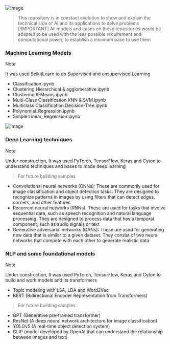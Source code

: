 ![image](https://github.com/Jhonnatan7br/Machine-Learning/assets/104907786/e72170b0-0c7e-4bd6-a6ac-6bce29373995)

> This repository is in constant evolution to show and explain the technical side of AI and its applications to solve problems
> [!IMPORTANT]
> All models and cases on these repositories would be adapted to be used with the less possible requirement and computational power, to establish a minimum base to use them

### Machine Learning Models 

>[!NOTE]
> It was used ScikitLearn to do Supervised and unsupervised Learning

- Classification.ipynb
- Clustering Hierarchical & agglomerative.ipynb
- Clustering K-Means.ipynb
- Multi-Class Classification KNN & SVM.ipynb
- Multiclass Classification Decision-Tree.ipynb
- Polynomial_Regression.ipynb
- Simple Linear_Regression.ipynb

![image](https://github.com/Jhonnatan7br/AI-M.L-D.L-and-LLM/assets/104907786/329f666e-d6de-4121-9bb9-09a52687fb40)

 ### Deep Learning techniques 
>[!NOTE]
> Under construction, It was used PyTorch, TensorFlow, Keras and Cyton to understand techniques and bases to made deep learning

> For future building samples
- Convolutional neural networks (CNNs): These are commonly used for image classification and object detection tasks. They are designed to recognize patterns in images by using filters that can detect edges, corners, and other features
- Recurrent neural networks (RNNs): These are used for tasks that involve sequential data, such as speech recognition and natural language processing. They are designed to process data that has a temporal component, such as audio signals or text
- Generative adversarial networks (GANs): These are used for generating new data that is similar to a given dataset. They consist of two neural networks that compete with each other to generate realistic data 

 ### NLP and some foundational models
>[!NOTE]
> Under construction, It was used PyTorch, TensorFlow, Keras and Cyton to build and work models and its transformers

- Topic modeling with LSA, LDA and Word2Vec
- BERT (Bidirectional Encoder Representation from Transformers)

> For future building samples
- GPT (Generative pre-trained transformer)
- ResNet (A deep neural network architecture for image classification)
- YOLOv5 (A real-time object detection system)
- CLIP (model developed by OpenAI that can understand the relationship between images and text)
 

